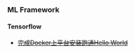 ### ML Framework

#### Tensorflow

- ~~[完成Docker上平台安装跑通Hello World](http://wiki.jikexueyuan.com/project/tensorflow-zh/get_started/os_setup.html)~~